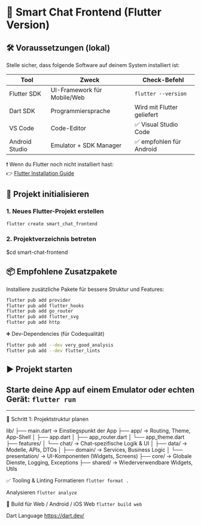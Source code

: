 # 🧠 Smart Chat Frontend (Flutter Version)

## 🛠️ Voraussetzungen (lokal)

Stelle sicher, dass folgende Software auf deinem System installiert ist:

| Tool             | Zweck                        | Check-Befehl             |
|------------------|-------------------------------|--------------------------|
| Flutter SDK      | UI-Framework für Mobile/Web   | `flutter --version`      |
| Dart SDK         | Programmiersprache            | Wird mit Flutter geliefert |
| VS Code          | Code-Editor                   | ✅ Visual Studio Code     |
| Android Studio   | Emulator + SDK Manager        | ✅ empfohlen für Android  |

❗ Wenn du Flutter noch nicht installiert hast:  
👉 [Flutter Installation Guide](https://docs.flutter.dev/get-started/install)

## 🚀 Projekt initialisieren

### 1. Neues Flutter-Projekt erstellen

```bash
flutter create smart_chat_frontend 
```

### 2. Projektverzeichnis betreten
$cd smart-chat-frontend



## 📦 Empfohlene Zusatzpakete

Installiere zusätzliche Pakete für bessere Struktur und Features:

```bash
flutter pub add provider
flutter pub add flutter_hooks
flutter pub add go_router
flutter pub add flutter_svg
flutter pub add http
```
➕ Dev-Dependencies (für Codequalität)
```bash
flutter pub add --dev very_good_analysis
flutter pub add --dev flutter_lints 
```



## ▶️ Projekt starten
Starte deine App auf einem Emulator oder echten Gerät:
```flutter run```
----------------------------------------------------------------------------
-----------------------------------------------------------------
🧱 Schritt 1: Projektstruktur planen

lib/
├── main.dart                → Einstiegspunkt der App
├── app/                    → Routing, Theme, App-Shell
│   ├── app.dart
│   ├── app_router.dart
│   └── app_theme.dart
├── features/
│   └── chat/               → Chat-spezifische Logik & UI
│       ├── data/           → Modelle, APIs, DTOs
│       ├── domain/         → Services, Business Logic
│       └── presentation/   → UI-Komponenten (Widgets, Screens)
├── core/                   → Globale Dienste, Logging, Exceptions
├── shared/                 → Wiederverwendbare Widgets, Utils


✅ Tooling & Linting
Formatieren
```flutter format .```


Analysieren
```flutter analyze```

📱 Build für Web / Android / iOS
Web
```flutter build web```

Dart Language
https://dart.dev/



